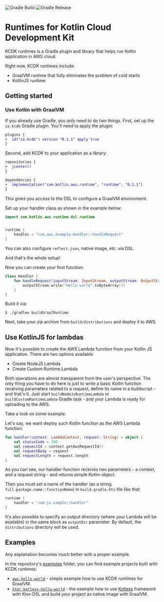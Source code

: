 ![Gradle Build](https://github.com/AlexanderPrendota/kotlin-aws-lambda-custom-runtimes/workflows/Gradle%20Build/badge.svg?branch=master)
![Gradle Release](https://github.com/AlexanderPrendota/kotlin-aws-lambda-custom-runtimes/workflows/Gradle%20Release/badge.svg)

# Runtimes for Kotlin Cloud Development Kit

KCDK runtimes is a Gradle plugin and library that helps run Kotlin application in AWS cloud.

Right now, KCDK  runtimes include:
* GraalVM runtime that fully eliminates the problem of cold starts
* KotlinJS runtime

## Getting started

### Use Kotlin with GraalVM

If you already use Gradle, you only need to do two things.
First, set up the `io.kcdk` Gradle plugin. You'll need to apply the plugin:

```diff
plugins {
+  id("io.kcdk") version "0.1.1" apply true
}
```

Second, add KCDK to your application as a library:

```diff
repositories {
+  jcenter()
}

dependencies {
+  implementation("com.kotlin.aws.runtime", "runtime", "0.1.1")
}
```

This gives you access to the DSL to configure a GraalVM environment.

Set up your handler class as shown in the example below:

```kotlin
import com.kotlin.aws.runtime.dsl.runtime


runtime {
    handles = "com.aws.example.Handler::handleRequest"
}
```
You can also configure `reflect.json`, native image, etc. via DSL.

And that's the whole setup!

Now you can create your first function:

```kotlin
class Handler {
    fun handleRequest(inputStream: InputStream, outputStream: OutputStream, context: Context) {
        outputStream.write("Hello world".toByteArray())
    }
}
```

Build it via:

```shell script
$ ./gradlew buildGraalRuntime
```

Next, take your zip archive from `build/distributions` and deploy it to AWS.


## Use KotlinJS for lambdas

Now it's possible to create the AWS Lambda function from your Kotlin JS application.
There are two options available:

+ Create NodeJS Lambda
+ Create Custom Runtime Lambda

Both operations are almost transparent from the user's perspective.
The only thing you have to do here is just to write a basic Kotlin function receiving parameters related to a request, define its name in a buildscript - and that's it.
Just start `buildNodeJsRuntimeLambda` or `buildCustomRuntimeLambda` Gradle task - and your Lambda is ready for uploading to the AWS.

Take a look on some example.

Let's say, we want deploy such Kotlin function as the AWS Lambda function:

```kotlin
fun handler(context: LambdaContext, request: String) = object {
    val statusCode = 200
    val requestId = context.getAwsRequestId()
    val requestBody = request
    val requestLength = request.length
}
```

As you can see, our handler-function receives two parameters - a context, and a request string - and returns simple Kotlin-object.

Then you must set a name of the handler (as a string `full.package.name::functionName`) in `build.gradle.kts` file like that:

```gradle
runtime {
    handler = "com.js.sample::handler"
}
```

It's also possible to specify an output directory (where your Lambda will be available) in the same block as `outputDir` parameter. By default, the `distributions` directory will be used.

## Examples

Any explanation becomes much better with a proper example.

In the repository's [examples](https://github.com/AlexanderPrendota/kotlin-aws-lambda-custom-runtimes/tree/master/examples) folder, you can find example projects built with KCDK runtimes:

+ [`aws-hello-world`](https://github.com/AlexanderPrendota/kotlin-aws-lambda-custom-runtimes/tree/master/examples/aws-hello-world) - simple example how to use KCDK runtimes for GraalVM.
+ [`ktor-kotless-hello-world`](https://github.com/AlexanderPrendota/kotlin-aws-lambda-custom-runtimes/tree/master/examples/ktor-kotless-hello-world) - the example how to use [Kotless](https://github.com/JetBrains/kotless) framework with Ktor-DSL and build your project as native image with GraalVM. 
